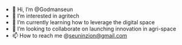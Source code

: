 - 👋 Hi, I’m @Godmanseun
- 👀 I’m interested in agritech
- 🌱 I’m currently learning how to leverage the digital space
- 💞️ I’m looking to collaborate on launching innovation in agri-space
- 📫 How to reach me @seuninzion@gmail.com

<!---
Godmanseun/Godmanseun is a ✨ special ✨ repository because its `README.md` (this file) appears on your GitHub profile.
You can click the Preview link to take a look at your changes.
--->
